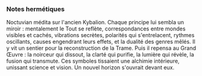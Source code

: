 ### Notes hermétiques
Noctuvian médita sur l'ancien Kybalion.
Chaque principe lui sembla un miroir :
mentalement le Tout se reflète,
correspondances entre mondes visibles et cachés,
vibrations secrètes,
polarités qui s'entrelacent,
rythmes oscillants,
causes engendrant leurs effets,
et la dualité des genres mêlés.
Il y vit un sentier pour la reconstruction de la Trame.
Puis il repensa au Grand Œuvre :
la noirceur qui dissout,
la clarté qui purifie,
la lumière qui révèle,
la fusion qui transmute.
Ces symboles tissaient une alchimie intérieure,
unissant science et vision.
Un nouvel horizon s'ouvrait devant eux.
